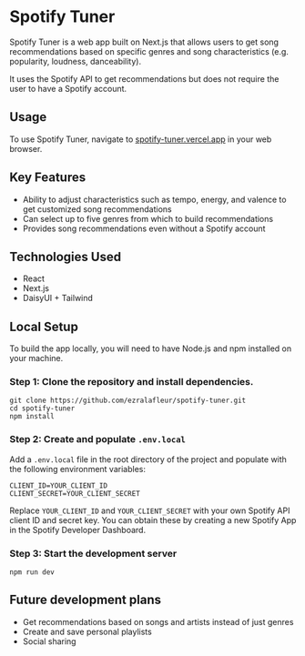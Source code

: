 # Spotify Tuner

Spotify Tuner is a web app built on Next.js that allows users to get song recommendations based on specific genres and song characteristics (e.g. popularity, loudness, danceability).

It uses the Spotify API to get recommendations but does not require the user to have a Spotify account.

## Usage

To use Spotify Tuner, navigate to [spotify-tuner.vercel.app](https://spotify-tuner.vercel.app) in your web browser.

## Key Features

- Ability to adjust characteristics such as tempo, energy, and valence to get customized song recommendations
- Can select up to five genres from which to build recommendations
- Provides song recommendations even without a Spotify account

## Technologies Used

- React
- Next.js
- DaisyUI + Tailwind

## Local Setup

To build the app locally, you will need to have Node.js and npm installed on your machine. 

### Step 1: Clone the repository and install dependencies.

```
git clone https://github.com/ezralafleur/spotify-tuner.git
cd spotify-tuner
npm install
```

### Step 2: Create and populate `.env.local`

Add a `.env.local` file in the root directory of the project and populate with the following environment variables:

```
CLIENT_ID=YOUR_CLIENT_ID
CLIENT_SECRET=YOUR_CLIENT_SECRET
```

Replace `YOUR_CLIENT_ID` and `YOUR_CLIENT_SECRET` with your own Spotify API client ID and secret key. You can obtain these by creating a new Spotify App in the Spotify Developer Dashboard.

### Step 3: Start the development server

`npm run dev`

## Future development plans

- Get recommendations based on songs and artists instead of just genres
- Create and save personal playlists
- Social sharing
